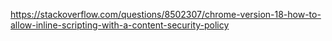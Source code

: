 https://stackoverflow.com/questions/8502307/chrome-version-18-how-to-allow-inline-scripting-with-a-content-security-policy